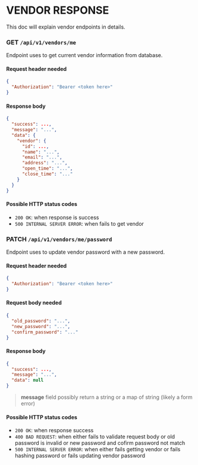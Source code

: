 # VENDOR RESPONSE

This doc will explain vendor endpoints in details.

### **GET** `/api/v1/vendors/me`

Endpoint uses to get current vendor information from database.

#### Request header needed

```json
{
  "Authorization": "Bearer <token here>"
}
```

#### Response body

```json
{
  "success": ...,
  "message": "...",
  "data": {
    "vendor": {
      "id": ...,
      "name": "...",
      "email": "...",
      "address": "...",
      "open_time": "...",
      "close_time": "..."
    }
  }
}
```

#### Possible HTTP status codes

- `200 OK`: when response is success
- `500 INTERNAL SERVER ERROR`: when fails to get vendor

### **PATCH** `/api/v1/vendors/me/password`

Endpoint uses to update vendor password with a new password.

#### Request header needed

```json
{
  "Authorization": "Bearer <token here>"
}
```

#### Request body needed

```json
{
  "old_password": "...",
  "new_password": "...",
  "confirm_password": "..."
}
```

#### Response body

```json
{
  "success": ...,
  "message": "...",
  "data": null
}
```

> **message** field possibly return a string or a map of string (likely a form error)

#### Possible HTTP status codes

- `200 OK`: when response success
- `400 BAD REQUEST`: when either fails to validate request body or old password is invalid or new password and cofirm password not match
- `500 INTERNAL SERVER ERROR`: when either fails getting vendor or fails hashing password or fails updating vendor password
